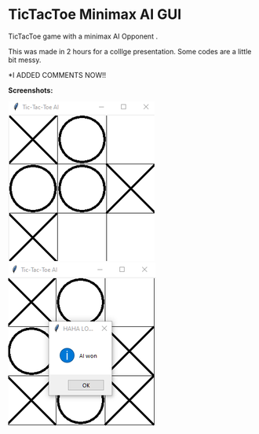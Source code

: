 # TicTacToe Minimax AI GUI
 TicTacToe game with a minimax AI Opponent . 

 This was made in 2 hours for a colllge presentation. Some codes are a little bit messy.

 *I ADDED COMMENTS NOW!!

**Screenshots:**


 <img src='Screenshots/TicTacToe.png'>

 <img src='Screenshots/GameOver.png'>
